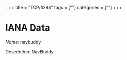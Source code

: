 +++
title = "TCP/1288"
tags = [""]
categories = [""]
+++

# IANA Data

_Name:_ navbuddy

_Description:_ NavBuddy

